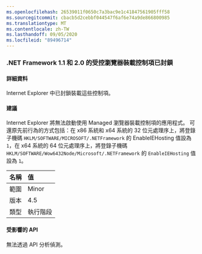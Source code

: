 ```yaml
---
ms.openlocfilehash: 26539011f0650c7a3bac9e1c41847561905fff58
ms.sourcegitcommit: cbacb5d2cebbf044547f6af6e74a9de866800985
ms.translationtype: MT
ms.contentlocale: zh-TW
ms.lasthandoff: 09/05/2020
ms.locfileid: "89496714"
---
```

### <a name="managed-browser-hosting-controls-from-the-net-framework-11-and-20-are-blocked"></a>.NET Framework 1.1 和 2.0 的受控瀏覽器裝載控制項已封鎖

#### <a name="details"></a>詳細資料

Internet Explorer 中已封鎖裝載這些控制項。

#### <a name="suggestion"></a>建議

Internet Explorer 將無法啟動使用 Managed 瀏覽器裝載控制項的應用程式。 可還原先前行為的方式包括：在 x86 系統和 x64 系統的 32 位元處理序上，將登錄子機碼 <code>HKLM/SOFTWARE/MICROSOFT/.NETFramework</code> 的 EnableIEHosting 值設為 <code>1</code>，在 x64 系統的 64 位元處理序上，將登錄子機碼 <code>HKLM/SOFTWARE/Wow6432Node/Microsoft/.NETFramework</code> 的 <code>EnableIEHosting</code> 值設為 <code>1</code>。

| 名稱    | 值       |
|:--------|:------------|
| 範圍   |Minor|
|版本|4.5|
|類型|執行階段|

#### <a name="affected-apis"></a>受影響的 API

無法透過 API 分析偵測。

<!--

#### Affected APIs

Not detectable via API analysis.

-->
